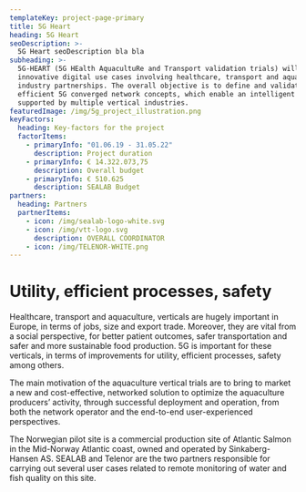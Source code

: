 ```yaml
---
templateKey: project-page-primary
title: 5G Heart
heading: 5G Heart
seoDescription: >-
  5G Heart seoDescription bla bla
subheading: >-
  5G-HEART (5G HEalth AquacultuRe and Transport validation trials) will deploy
  innovative digital use cases involving healthcare, transport and aquaculture
  industry partnerships. The overall objective is to define and validate the cost
  efficient 5G converged network concepts, which enable an intelligent hub
  supported by multiple vertical industries.
featuredImage: /img/5g_project_illustration.png
keyFactors:
  heading: Key-factors for the project
  factorItems:
    - primaryInfo: "01.06.19 - 31.05.22"
      description: Project duration
    - primaryInfo: € 14.322.073,75
      description: Overall budget
    - primaryInfo: € 510.625
      description: SEALAB Budget
partners:
  heading: Partners
  partnerItems:
    - icon: /img/sealab-logo-white.svg
    - icon: /img/vtt-logo.svg
      description: OVERALL COORDINATOR
    - icon: /img/TELENOR-WHITE.png
---
```


# Utility, efficient processes, safety

Healthcare, transport and aquaculture, verticals are hugely important in Europe,
in terms of jobs, size and export trade. Moreover, they are vital from a social
perspective, for better patient outcomes, safer transportation and safer and
more sustainable food production. 5G is important for these verticals, in terms
of improvements for utility, efficient processes, safety among others.

The main motivation of the aquaculture vertical trials are to bring to market
a new and cost-effective, networked solution to optimize the aquaculture
producers’ activity, through successful deployment and operation, from both
the network operator and the end-to-end user-experienced perspectives.

The Norwegian pilot site is a commercial production site of Atlantic Salmon in
the Mid-Norway Atlantic coast, owned and operated by Sinkaberg-Hansen AS.
SEALAB and Telenor are the two partners responsible for carrying out several
user cases related to remote monitoring of water and fish quality on this
site.
